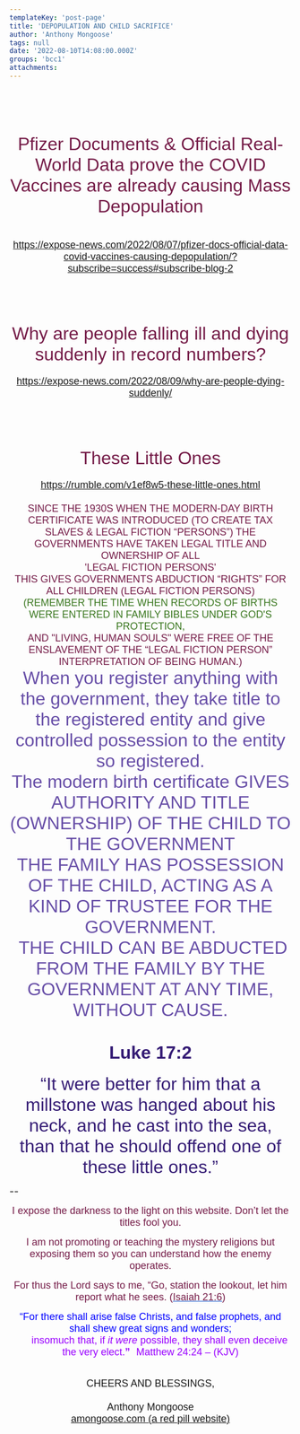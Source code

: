 ```yaml
---
templateKey: 'post-page'
title: 'DEPOPULATION AND CHILD SACRIFICE'
author: 'Anthony Mongoose'
tags: null
date: '2022-08-10T14:08:00.000Z'
groups: 'bcc1'
attachments:
---
```

<html><head></head><body><div dir="ltr"><div class="gmail_default" style="font-family:tahoma,sans-serif;text-align:center"><font size="4"><br></font></div><div class="gmail_default" style="font-family:tahoma,sans-serif;text-align:center"><font size="4"><br></font></div><div class="gmail_default" style="font-family:tahoma,sans-serif;text-align:center"><font size="4">
</font><h1><span style="color:rgb(116,27,71)"><font size="6"><span style="font-weight:normal">Pfizer Documents &amp; Official Real-World Data prove the COVID Vaccines are already causing Mass Depopulation</span></font></span></h1>

</div><div class="gmail_default" style="font-family:tahoma,sans-serif;text-align:center"><font size="4"><br></font></div><div class="gmail_default" style="font-family:tahoma,sans-serif;text-align:center"><font size="4"><a href="https://expose-news.com/2022/08/07/pfizer-docs-official-data-covid-vaccines-causing-depopulation/?subscribe=success#subscribe-blog-2" target="_blank">https://expose-news.com/2022/08/07/pfizer-docs-official-data-covid-vaccines-causing-depopulation/?subscribe=success#subscribe-blog-2</a></font></div><div class="gmail_default" style="font-family:tahoma,sans-serif;text-align:center"><br></div><div class="gmail_default" style="font-family:tahoma,sans-serif;text-align:center"><br></div><div class="gmail_default" style="font-family:tahoma,sans-serif;text-align:center"><br></div><div class="gmail_default" style="font-family:tahoma,sans-serif;text-align:center">
<h1><span style="color:rgb(116,27,71)"><font size="6"><span style="font-weight:normal">Why are people falling ill and dying suddenly in record numbers?</span></font></span></h1><div><font size="4"><a href="https://expose-news.com/2022/08/09/why-are-people-dying-suddenly/" target="_blank">https://expose-news.com/2022/08/09/why-are-people-dying-suddenly/</a><br></font></div><div><br></div><div><br></div><div><br></div><div>
<h1><span style="color:rgb(116,27,71)"><font size="6"><span style="font-weight:normal">These Little Ones</span></font></span></h1>

</div><div><font size="4"><a href="https://rumble.com/v1ef8w5-these-little-ones.html" target="_blank">https://rumble.com/v1ef8w5-these-little-ones.html</a><br></font></div><div><font size="4"><br></font></div><div><span style="color:rgb(116,27,71)"><font size="4">SINCE THE 1930S WHEN THE MODERN-DAY BIRTH CERTIFICATE WAS INTRODUCED (TO CREATE TAX SLAVES &amp; LEGAL FICTION “PERSONS”) THE GOVERNMENTS HAVE TAKEN LEGAL TITLE AND OWNERSHIP OF ALL <br></font></span></div><div><font size="4"><span style="color:rgb(116,27,71)">'LEGAL FICTION PERSONS'</span> <br></font></div><div><font size="4"><span style="color:rgb(116,27,71)">THIS GIVES GOVERNMENTS ABDUCTION “RIGHTS” FOR ALL CHILDREN (LEGAL FICTION PERSONS)</span> <br></font></div><div><font size="4"><span style="color:rgb(56,118,29)">(REMEMBER THE TIME WHEN RECORDS OF BIRTHS WERE ENTERED IN FAMILY BIBLES UNDER GOD'S PROTECTION,</span></font></div><div><span style="color:rgb(116,27,71)"><font size="4">AND "LIVING, HUMAN SOULS" WERE FREE OF THE ENSLAVEMENT OF THE “LEGAL FICTION PERSON” INTERPRETATION OF BEING HUMAN.) </font></span><br></div><div><span style="color:rgb(103,78,167)"><font size="6">When you register anything with the government, they take title to the registered entity and give controlled possession to the entity so registered.</font></span></div><div><span style="color:rgb(103,78,167)"><font size="6">The modern birth certificate GIVES AUTHORITY AND TITLE (OWNERSHIP) OF THE CHILD TO THE GOVERNMENT</font></span></div><div><span style="color:rgb(103,78,167)"><font size="6">THE FAMILY HAS POSSESSION OF THE CHILD, ACTING AS A KIND OF TRUSTEE FOR THE GOVERNMENT.</font></span></div><div><span style="color:rgb(103,78,167)"><font size="6">&nbsp;THE CHILD CAN BE ABDUCTED FROM THE FAMILY BY THE GOVERNMENT AT ANY TIME, WITHOUT CAUSE. </font></span><br></div><div>
<h1 class="gmail-cinzel gmail-center gmail-linebelow gmail-red gmail-spacing"><span style="color:rgb(53,28,117)"><font size="6">Luke 17:2</font></span></h1><span style="color:rgb(53,28,117)"><font size="6">
</font><font size="6">
</font></span><p class="gmail-versemain gmail-georgia gmail-color"><span style="color:rgb(53,28,117)"><font size="6">“<span class="gmail-jesus gmail-georgia">It were 
better for him that a millstone was hanged about his neck, and he cast 
into the sea, than that he should offend one of these little ones.</span>”
</font></span></p>

<font size="4"></font></div>

</div><font size="4">-- </font><br><div dir="ltr" data-smartmail="gmail_signature"><div dir="ltr"><div><p style="font-family:tahoma,sans-serif;text-align:center;color:rgb(136,136,136)"><span style="color:rgb(116,27,71)"><font size="4" face="tahoma, sans-serif">I expose the darkness to the light on this website. Don’t let the titles fool you.</font></span></p><p style="font-family:tahoma,sans-serif;text-align:center;color:rgb(136,136,136)"><span style="color:rgb(116,27,71)"><font size="4" face="tahoma, sans-serif">I am not promoting or teaching the mystery religions but exposing them so you can understand how the enemy operates.</font></span></p><p style="color:rgb(34,34,34);font-family:tahoma,sans-serif;text-align:center"><font size="4" face="tahoma, sans-serif"><font color="#741b47">For thus the Lord says to me, “Go, station the lookout, let him report what he sees. (</font><a href="https://www.kingjamesbibleonline.org/Isaiah-21-6/" style="color:rgb(17,85,204)" target="_blank"><font color="#741b47">Isaiah 21:6</font></a><font color="#741b47">)</font></font></p><p style="color:rgb(136,136,136)"><span style="font-family:tahoma,sans-serif;text-align:center"><span style="color:rgb(116,27,71)"></span></span></p><p style="color:rgb(34,34,34);font-family:tahoma,sans-serif;text-align:center"><font size="4" face="tahoma, sans-serif"><font color="#741b47"><font size="4" face="tahoma, sans-serif"><font color="#888888"><font size="4" face="tahoma, sans-serif"><font color="#741b47"><font color="#888888"><span style="color:rgb(0,0,255)"><font size="6"><font size="4">“For there shall arise false Christs, and false prophets, and shall shew great signs and wonders;<span></span></font><b><span style="font-size:small"><font size="4"></font><br>&nbsp; &nbsp; &nbsp; &nbsp;&nbsp;&nbsp;<font size="4" face="tahoma, sans-serif"><font color="#888888"><font size="4" face="tahoma, sans-serif"><font color="#741b47"><font color="#888888"><span style="color:rgb(0,0,255)"><font size="6"><b><font size="4"><span style="color:rgb(153,0,255)"><span style="font-weight:normal">insomuch that,</span></span><span></span><span><span style="font-weight:normal">&nbsp;</span></span><span style="color:rgb(153,0,255)"><span></span><span><span style="font-weight:normal"></span></span><span style="font-weight:normal">if&nbsp;</span><i><span style="font-weight:normal">it were</span></i><span style="font-weight:normal">&nbsp;possible</span></span><span><span style="color:rgb(153,0,255)"><span style="font-weight:normal">,</span></span></span><span style="color:rgb(153,0,255)"><span><span style="font-weight:normal">&nbsp;</span></span><span style="font-weight:normal">they shall&nbsp;</span><span><span style="font-weight:normal">even&nbsp;</span></span><span style="font-weight:normal">deceive the very elect.</span></span></font></b><font size="4"><span style="color:rgb(153,0,255)">”</span></font><span style="font-size:small">&nbsp;&nbsp;<span style="color:rgb(153,0,255)">&nbsp;</span></span></font><span style="font-weight:normal"><span style="color:rgb(153,0,255)"><font size="4">Matthew 24:24 – (</font><font size="4"><span style="font-size:small"></span>KJV)</font></span></span></span></font></font></font></font></font></span></b></font></span></font></font></font></font></font></font></font></p></div><div style="text-align:center"><font size="4" face="tahoma, sans-serif"><br></font></div><div style="text-align:center"><font size="4" face="tahoma, sans-serif">CHEERS AND BLESSINGS,</font></div><div style="text-align:center"><font size="4" face="tahoma,sans-serif"><br></font></div><div style="text-align:center"><font size="4" face="tahoma,sans-serif">Anthony Mongoose</font></div><div style="text-align:center"><font face="tahoma,sans-serif"><a href="https://amongoose.com" target="_blank"><font size="4">amongoose.com (a red pill website)</font></a><br></font></div></div></div></div>
</body></html>